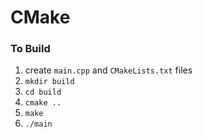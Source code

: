 # CMake

### To Build
1. create `main.cpp` and `CMakeLists.txt` files
2. ```mkdir build```
3. ```cd build```
4. ```cmake ..```
5. ```make```
6. ```./main```